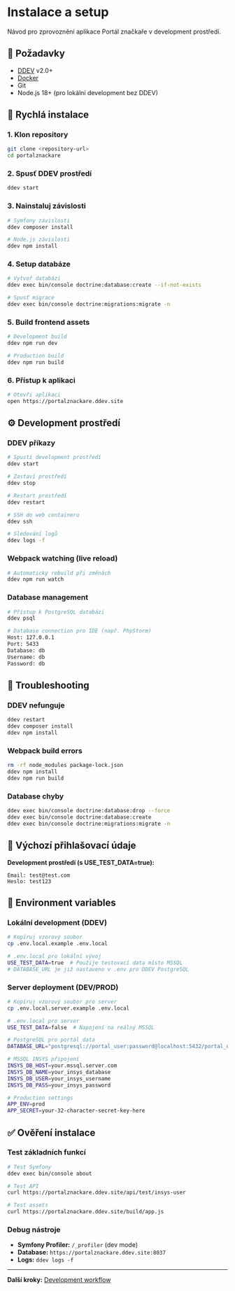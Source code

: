 # Instalace a setup

Návod pro zprovoznění aplikace Portál značkaře v development prostředí.

## 🎯 Požadavky

- [DDEV](https://ddev.readthedocs.io/en/stable/) v2.0+
- [Docker](https://www.docker.com/)
- Git
- Node.js 18+ (pro lokální development bez DDEV)

## 🚀 Rychlá instalace

### 1. Klon repository
```bash
git clone <repository-url>
cd portalznackare
```

### 2. Spusť DDEV prostředí
```bash
ddev start
```

### 3. Nainstaluj závislosti
```bash
# Symfony závislosti
ddev composer install

# Node.js závislosti
ddev npm install
```

### 4. Setup databáze
```bash
# Vytvoř databázi
ddev exec bin/console doctrine:database:create --if-not-exists

# Spusť migrace
ddev exec bin/console doctrine:migrations:migrate -n
```

### 5. Build frontend assets
```bash
# Development build
ddev npm run dev

# Production build
ddev npm run build
```

### 6. Přístup k aplikaci
```bash
# Otevři aplikaci
open https://portalznackare.ddev.site
```

## ⚙️ Development prostředí

### DDEV příkazy
```bash
# Spustí development prostředí
ddev start

# Zastaví prostředí
ddev stop

# Restart prostředí
ddev restart

# SSH do web containeru
ddev ssh

# Sledování logů
ddev logs -f
```

### Webpack watching (live reload)
```bash
# Automatický rebuild při změnách
ddev npm run watch
```

### Database management
```bash
# Přístup k PostgreSQL databázi
ddev psql

# Database connection pro IDE (např. PhpStorm)
Host: 127.0.0.1
Port: 5433
Database: db
Username: db
Password: db
```

## 🔧 Troubleshooting

### DDEV nefunguje
```bash
ddev restart
ddev composer install
ddev npm install
```

### Webpack build errors
```bash
rm -rf node_modules package-lock.json
ddev npm install
ddev npm run build
```

### Database chyby
```bash
ddev exec bin/console doctrine:database:drop --force
ddev exec bin/console doctrine:database:create
ddev exec bin/console doctrine:migrations:migrate -n
```

## 🔐 Výchozí přihlašovací údaje

**Development prostředí (s USE_TEST_DATA=true):**
```
Email: test@test.com
Heslo: test123
```

## 📝 Environment variables

### Lokální development (DDEV)
```bash
# Kopíruj vzorový soubor
cp .env.local.example .env.local

# .env.local pro lokální vývoj
USE_TEST_DATA=true  # Použije testovací data místo MSSQL
# DATABASE_URL je již nastaveno v .env pro DDEV PostgreSQL
```

### Server deployment (DEV/PROD)
```bash
# Kopíruj vzorový soubor pro server
cp .env.local.server.example .env.local

# .env.local pro server
USE_TEST_DATA=false  # Napojení na reálný MSSQL

# PostgreSQL pro portál data
DATABASE_URL="postgresql://portal_user:password@localhost:5432/portal_db?serverVersion=16&charset=utf8"

# MSSQL INSYS připojení
INSYS_DB_HOST=your.mssql.server.com
INSYS_DB_NAME=your_insys_database
INSYS_DB_USER=your_insys_username
INSYS_DB_PASS=your_insys_password

# Production settings
APP_ENV=prod
APP_SECRET=your-32-character-secret-key-here
```

## ✅ Ověření instalace

### Test základních funkcí
```bash
# Test Symfony
ddev exec bin/console about

# Test API
curl https://portalznackare.ddev.site/api/test/insys-user

# Test assets
curl https://portalznackare.ddev.site/build/app.js
```

### Debug nástroje
- **Symfony Profiler:** `/_profiler` (dev mode)
- **Database:** `https://portalznackare.ddev.site:8037`
- **Logs:** `ddev logs -f`

---

**Další kroky:** [Development workflow](development.md)